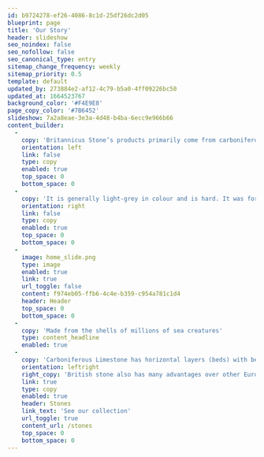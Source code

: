 ```yaml
---
id: b9724278-ef26-4086-8c1d-25df26dc2d05
blueprint: page
title: 'Our Story'
header: slideshow
seo_noindex: false
seo_nofollow: false
seo_canonical_type: entry
sitemap_change_frequency: weekly
sitemap_priority: 0.5
template: default
updated_by: 273884e2-af12-4c79-b5a0-4ff09226bc50
updated_at: 1664523767
background_color: '#F4E9E8'
page_copy_color: '#7B6452'
slideshow: 7a2a8eae-3e3a-4d48-b4ba-6ecc9e966b66
content_builder:
  -
    copy: 'Britannicus Stone’s products primarily come from carboniferous limestones which date back to the Dinantian epoch, about 350 million years old and which were originally laid down when Britain sat over the equator. Carboniferous Limestone is a sedimentary rock made of calcium carbonate.'
    orientation: left
    link: false
    type: copy
    enabled: true
    top_space: 0
    bottom_space: 0
  -
    copy: 'It is generally light-grey in colour and is hard. It was formed in warm, shallow tropical seas teeming with life. The rock is made up of the shells and hard parts of millions of sea creatures, some up to 30 cm in length, encased in a carbonate mud. Fossil corals, brachiopods and crinoids are very much in evidence as components of Carboniferous Limestone; indeed the rock is full of fossils.'
    orientation: right
    link: false
    type: copy
    enabled: true
    top_space: 0
    bottom_space: 0
  -
    image: home_slide.png
    type: image
    enabled: true
    link: true
    url_toggle: false
    content: f974eb05-ffb6-4c4e-b359-c954a781c1d4
    header: Header
    top_space: 0
    bottom_space: 0
  -
    copy: 'Made from the shells of millions of sea creatures'
    type: content_headline
    enabled: true
  -
    copy: 'Carboniferous Limestone has horizontal layers (beds) with bedding planes and vertical joints. These joints are weaknesses in the rock which are exploited by agents of both erosion and weathering. They also lead to the most important characteristic of Carboniferous Limestone – its permeability. Water seeps through the joints in the limestone creating a landscape geologists call karst – underground streams and gorges. The Carboniferous Limestone has been folded and faulted by massive earth movements which can be seen by the fact that the rocks are now above sea-level and no longer horizontal. The rocks generally dip (slope) gently eastwards and, in some places, clear folds in the rock can be seen.'
    orientation: leftright
    right_copy: 'British stone also has many advantages over other European limestones’ in that they are still comparatively intact as they have not been subjected to the same extremes pressures and temperatures over geological time. Though now hard and cemented, internally the stones remain today much as when they were deposited – tropical marine sediments packed with unaltered calcitic fossil fragments.'
    link: true
    type: copy
    enabled: true
    header: Stones
    link_text: 'See our collection'
    url_toggle: true
    content_url: /stones
    top_space: 0
    bottom_space: 0
---
```

